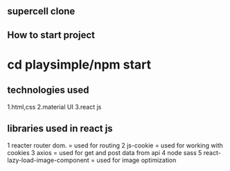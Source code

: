 ## supercell clone
## How to start project

# cd playsimple/npm start

## technologies used
1.html,css
2.material UI
3.react js
## libraries used in react js
1 reacter router dom.
 = used for routing
2 js-cookie
  = used for working with cookies
3 axios
  = used for get and post data from api
4 node sass
5 react-lazy-load-image-component
  = used for image optimization
